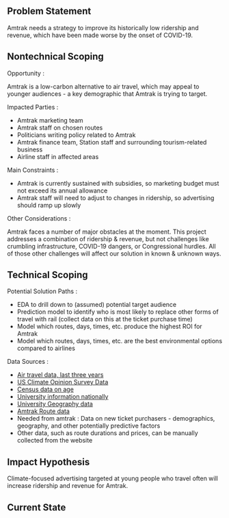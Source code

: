 ## Problem Statement
Amtrak needs a strategy to improve its historically low ridership and revenue, which have been made worse by the onset of COVID-19.


## Nontechnical Scoping

Opportunity :  
   
Amtrak is a low-carbon alternative to air travel, which may appeal to younger audiences - a key demographic that Amtrak is trying to target.   

Impacted Parties :   
* Amtrak marketing team 
* Amtrak staff on chosen routes 
* Politicians writing policy related to Amtrak
* Amtrak finance team, Station staff and surrounding tourism-related business
* Airline staff in affected areas  

Main Constraints :   
* Amtrak is currently sustained with subsidies, so marketing budget must not exceed its annual allowance
* Amtrak staff will need to adjust to changes in ridership, so advertising should ramp up slowly

Other Considerations :  
  
Amtrak faces a number of major obstacles at the moment. This project addresses a combination of ridership & revenue, but not challenges like crumbling infrastructure, COVID-19 dangers, or Congressional hurdles. All of those other challenges will affect our solution in known & unknown ways. 

## Technical Scoping

Potential Solution Paths :  
* EDA to drill down to (assumed) potential target audience
* Prediction model to identify who is most likely to replace other forms of travel with rail (collect data on this at the ticket purchase time)
* Model which routes, days, times, etc. produce the highest ROI for Amtrak 
* Model which routes, days, times, etc. are the best environmental options compared to airlines

Data Sources :  
* [Air travel data, last three years](https://www.transtats.bts.gov/DL_SelectFields.asp?gnoyr_VQ=FHK&QO_fu146_anzr=b4vtv0%20n0q%20Qr56v0n6v10%20f748rB)
* [US Climate Opinion Survey Data](https://climatecommunication.yale.edu/visualizations-data/ycom-us/ )
* [Census data on age](https://data.census.gov/cedsci/table?q=United%20States&t=Age%20and%20Sex&g=0100000US%243100000&tid=ACSST1Y2019.S0101&hidePreview=true)
* [University information nationally](https://educationdata.urban.org/data-explorer/colleges/)
* [University Geography data](https://nces.ed.gov/programs/edge/Geographic/SchoolLocations#)
* [Amtrak Route data](https://data-usdot.opendata.arcgis.com/datasets/amtrak-routes/explore?location=33.813562%2C-96.584950%2C4.00&showTable=true)
* Needed from amtrak : Data on new ticket purchasers - demographics, geography, and other potentially predictive factors
* Other data, such as route durations and prices, can be manually collected from the website

## Impact Hypothesis  
  
Climate-focused advertising targeted at young people who travel often will increase ridership and revenue for Amtrak. 

## Current State
  
  